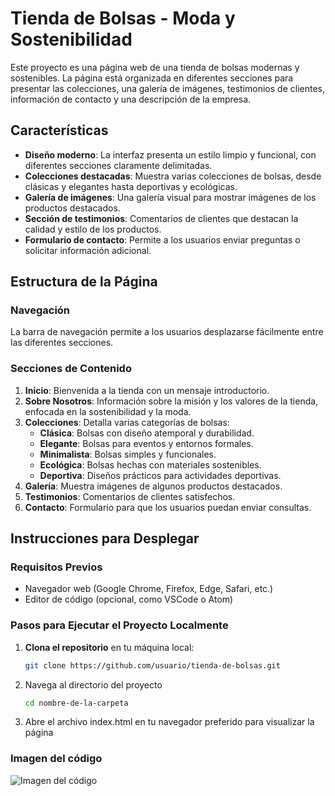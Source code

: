 # Tienda de Bolsas - Moda y Sostenibilidad
Este proyecto es una página web de una tienda de bolsas modernas y sostenibles. La página está organizada en diferentes secciones para presentar las colecciones, una galería de imágenes, testimonios de clientes, información de contacto y una descripción de la empresa.

## Características
- **Diseño moderno**: La interfaz presenta un estilo limpio y funcional, con diferentes secciones claramente delimitadas.
- **Colecciones destacadas**: Muestra varias colecciones de bolsas, desde clásicas y elegantes hasta deportivas y ecológicas.
- **Galería de imágenes**: Una galería visual para mostrar imágenes de los productos destacados.
- **Sección de testimonios**: Comentarios de clientes que destacan la calidad y estilo de los productos.
- **Formulario de contacto**: Permite a los usuarios enviar preguntas o solicitar información adicional.

## Estructura de la Página

### Navegación
La barra de navegación permite a los usuarios desplazarse fácilmente entre las diferentes secciones.

### Secciones de Contenido
1. **Inicio**: Bienvenida a la tienda con un mensaje introductorio.
2. **Sobre Nosotros**: Información sobre la misión y los valores de la tienda, enfocada en la sostenibilidad y la moda.
3. **Colecciones**: Detalla varias categorías de bolsas:
   - **Clásica**: Bolsas con diseño atemporal y durabilidad.
   - **Elegante**: Bolsas para eventos y entornos formales.
   - **Minimalista**: Bolsas simples y funcionales.
   - **Ecológica**: Bolsas hechas con materiales sostenibles.
   - **Deportiva**: Diseños prácticos para actividades deportivas.
4. **Galería**: Muestra imágenes de algunos productos destacados.
5. **Testimonios**: Comentarios de clientes satisfechos.
6. **Contacto**: Formulario para que los usuarios puedan enviar consultas.

## Instrucciones para Desplegar

### Requisitos Previos

- Navegador web (Google Chrome, Firefox, Edge, Safari, etc.)
- Editor de código (opcional, como VSCode o Atom)

### Pasos para Ejecutar el Proyecto Localmente

1. **Clona el repositorio** en tu máquina local:
   ```bash
   git clone https://github.com/usuario/tienda-de-bolsas.git

2. Navega al directorio del proyecto
   ```bash
   cd nombre-de-la-carpeta
   
4. Abre el archivo index.html en tu navegador preferido para visualizar la página


### Imagen del código
![Imagen del código](https://imgur.com/a/vvX6lqX)

